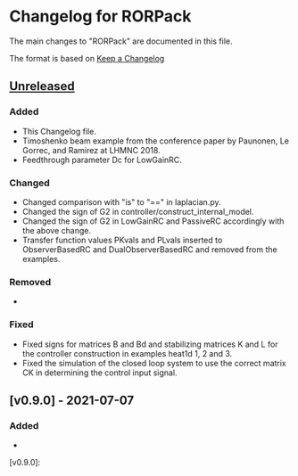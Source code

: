# Changelog for RORPack

The main changes to "RORPack" are documented in this file.

The format is based on [Keep a Changelog](https://keepachangelog.com/en/1.0.0/)

## [Unreleased]

### Added 

- This Changelog file.
- Timoshenko beam example from the conference paper by Paunonen, Le Gorrec, and Ramirez at LHMNC 2018.
- Feedthrough parameter Dc for LowGainRC.

### Changed

- Changed comparison with "is" to "==" in laplacian.py.
- Changed the sign of G2 in controller/construct_internal_model.
- Changed the sign of G2 in LowGainRC and PassiveRC accordingly with the above change.
- Transfer function values PKvals and PLvals inserted to ObserverBasedRC and DualObserverBasedRC and removed from the examples.

### Removed

- 

### Fixed

- Fixed signs for matrices B and Bd and stabilizing matrices K and L for the controller construction in examples heat1d 1, 2 and 3.
- Fixed the simulation of the closed loop system to use the correct matrix CK in determining the control input signal.

## [v0.9.0] - 2021-07-07

### Added 

- 

[unreleased]: https://github.com/lassipau/rorpack/tree/dev
[v0.9.0]: 

